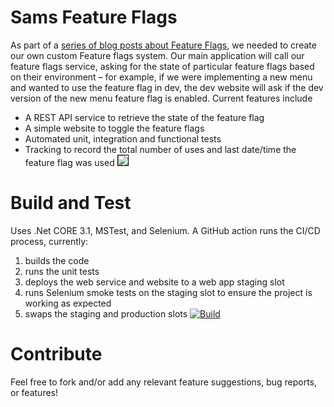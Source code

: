 # Sams Feature Flags
As part of a [series of blog posts about Feature Flags](https://samlearnsazure.blog/2019/09/13/implementing-feature-flags/), we needed to create our own custom Feature flags system. 
Our main application will call our feature flags service, asking for the state of particular feature flags based on their environment – for example, if we were implementing a new menu and wanted to use the feature flag in dev, the dev website will ask if the dev version of the new menu feature flag is enabled. Current features include 
- A REST API service to retrieve the state of the feature flag
- A simple website to toggle the feature flags
- Automated unit, integration and functional tests
- Tracking to record the total number of uses and last date/time the feature flag was used
<kbd><img src="https://samlearnsazure.files.wordpress.com/2019/09/23samsappfeatureflags-2.png?w=1160" style="border: 1px solid black" /></kbd>

# Build and Test
Uses .Net CORE 3.1, MSTest, and Selenium. A GitHub action runs the CI/CD process, currently: 
1. builds the code
2. runs the unit tests
3. deploys the web service and website to a web app staging slot
4. runs Selenium smoke tests on the staging slot to ensure the project is working as expected
5. swaps the staging and production slots
[![Build](https://github.com/samsmithnz/FeatureFlags/workflows/Feature%20Flags%20CI%2FCD/badge.svg)](https://github.com/samsmithnz/SamsFeatureFlags/actions?query=workflow%3A%22Feature+Flags+CI%2FCD%22)

# Contribute
Feel free to fork and/or add any relevant feature suggestions, bug reports, or features!  
